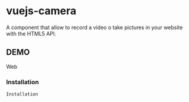 # vuejs-camera
A component that allow to record a video o take pictures in your website with the HTML5 API.

## DEMO
Web

### Installation
```
Installation
```
